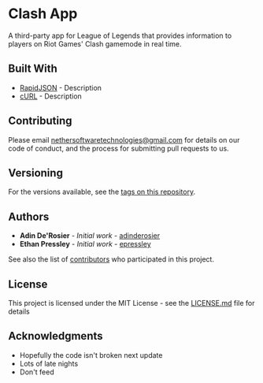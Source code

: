 # Clash App

A third-party app for League of Legends that provides information to players on Riot Games' Clash gamemode in real time.  

## Built With

* [RapidJSON](https://rapidjson.org/) - Description
* [cURL](https://curl.haxx.se/) - Description

## Contributing

Please email [nethersoftwaretechnologies@gmail.com](mailto:nethersoftwaretechnologies@gmail.com) for details on our code of conduct, and the process for submitting pull requests to us.

## Versioning

For the versions available, see the [tags on this repository](https://github.com/Nether-Software-Technologies/clash-app/tags). 

## Authors

* **Adin De'Rosier** - *Initial work* - [adinderosier](https://github.com/adinderosier)
* **Ethan Pressley** - *Initial work* - [epressley](https://github.com/epressley)

See also the list of [contributors](https://github.com/Nether-Software-Technologies/clash-app/contributors) who participated in this project.

## License

This project is licensed under the MIT License - see the [LICENSE.md](LICENSE.md) file for details

## Acknowledgments

* Hopefully the code isn't broken next update
* Lots of late nights
* Don't feed

